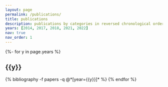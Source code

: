 ```yaml
---
layout: page
permalink: /publications/
title: publications
description: publications by categories in reversed chronological order. generated by jekyll-scholar.
years: [2014, 2017, 2018, 2021, 2022]
nav: true
nav_order: 1
---
```

<!-- _pages/publications.md -->
<div class="publications">

{%- for y in page.years %}
  <h2 class="year">{{y}}</h2>
  {% bibliography -f papers -q @*[year={{y}}]* %}
{% endfor %}

</div>
